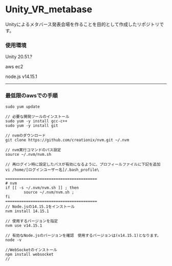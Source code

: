 # Unity_VR_metabase
Unityによるメタバース発表会場を作ることを目的として作成したリポジトリです。

### 使用環境

Unity 20.51.?

aws ec2

node.js v14.15.1

---

### 最低限のawsでの手順
```
sudo yum update

// 必要な開発ツールのインストール
sudo yum -y install gcc-c++
sudo yum -y install git

// nvmのダウンロード
git clone https://github.com/creationix/nvm.git ~/.nvm

// nvm実行コマンドのパス設定
source ~/.nvm/nvm.sh

// 再ログイン時に設定したパスが有効になるように、プロフィールファイルに下記を追加
vi /home/[ログインユーザー名]/.bash_profile\

========================================
# nvm
if [[ -s ~/.nvm/nvm.sh ]] ; then
        source ~/.nvm/nvm.sh ;
fi
========================================
// Node.jsの14.15.1をインストール
nvm install 14.15.1

// 使用するバージョンを指定
nvm use v14.15.1

// 有効なNode.jsのバージョンを確認　使用するバージョンは(v14.15.1)となります。
node -v

//WebSocketのインストール
npm install websocket
//
```
